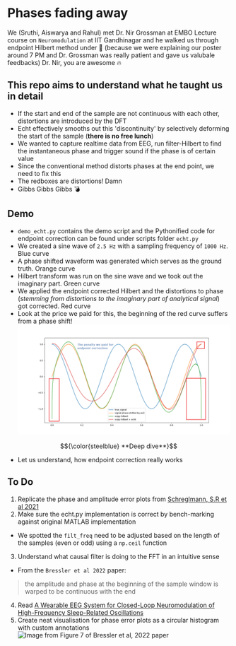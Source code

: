 # Phases fading away
We (Sruthi, Aiswarya and Rahul) met Dr. Nir Grossman at EMBO Lecture course on `Neuromodulation` at IIT Gandhinagar and he walked us through endpoint Hilbert method under :flashlight: (because we were explaining our poster around 7 PM and Dr. Grossman was really patient and gave us valubale feedbacks) Dr. Nir, you are awesome :fire:

## This repo aims to understand what he taught us in detail
- If the start and end of the sample are not continuous with each other, distortions are introduced by the DFT
- Echt effectively smooths out this 'discontinuity' by selectively deforming the start of the sample (**there is no free lunch**)
- We wanted to capture realtime data from EEG, run filter-Hilbert to find the instantaneous phase and trigger sound if the phase is of certain value
- Since the conventional method distorts phases at the end point, we need to fix this
- The redboxes are distortions! Damn
- Gibbs Gibbs Gibbs :bomb:

## Demo
- `demo_echt.py` contains the demo script and the Pythonified code for endpoint correction can be found under scripts folder `echt.py`
- We created a sine wave of `2.5 Hz` with a sampling frequency of `1000 Hz`. Blue curve
- A phase shifted waveform was generated which serves as the ground truth. Orange curve
- Hilbert transform was run on the sine wave and we took out the imaginary part. Green curve
- We applied the endpoint corrected Hilbert and the distortions to phase (*stemming from distortions to the imaginary part of analytical signal*) got corrected. Red curve
- Look at the price we paid for this, the beginning of the red curve suffers from a phase shift!
![](https://github.com/rahulvenugopal/Phases-fading-away/blob/main/Demo.png)

$${\color{steelblue} **Deep dive**}$$
- Let us understand, how endpoint correction really works

## To Do
1. Replicate the phase and amplitude error plots from [Schreglmann, S.R et al 2021](https://www.nature.com/articles/s41467-020-20581-7#citeas)
2. Make sure the echt.py implementation is correct by bench-marking against original MATLAB implementation
- We spotted the `filt_freq` need to be adjusted based on the length of the samples (even or odd) using a `np.ceil` function
3. Understand what causal filter is doing to the FFT in an intuitive sense
- From the `Bressler et al 2022` paper:
> the amplitude and phase at the beginning of the sample window is warped to be continuous with the end

4. Read [A Wearable EEG System for Closed-Loop Neuromodulation of High-Frequency Sleep-Related Oscillations](https://arxiv.org/abs/2212.11273)
5. Create neat visualisation for phase error plots as a circular histogram with custom annotations
![Image from Figure 7 of Bressler et al, 2022 paper]()



